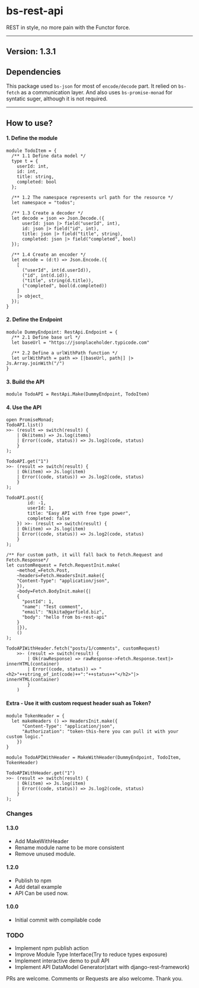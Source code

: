 
# bs-rest-api

REST in style, no more pain with the Functor force.

---

## Version: 1.3.1

## Dependencies
This package used `bs-json` for most of `encode/decode` part. It relied on `bs-fetch` as a communication layer. And also uses `bs-promise-monad` for syntatic suger, although it is not required.

---
## How to use?

#### 1. Define the module
```reasonml
module TodoItem = {
  /** 1.1 Define data model */
  type t = {
    userId: int,
    id: int,
    title: string,
    completed: bool
  };

  /** 1.2 The namespace represents url path for the resource */
  let namespace = "todos";

  /** 1.3 Create a decoder */
  let decode = json => Json.Decode.({
      userId: json |> field("userId", int),
      id: json |> field("id", int),
      title: json |> field("title", string),
      completed: json |> field("completed", bool)
  });

  /** 1.4 Create an encoder */
  let encode = (d:t) => Json.Encode.({
    [
      ("userId", int(d.userId)),
      ("id", int(d.id)),
      ("title", string(d.title)),
      ("completed", bool(d.completed))
    ]
    |> object_
  });
}
```

#### 2. Define the Endpoint
```reasonml
module DummyEndpoint: RestApi.Endpoint = {
  /** 2.1 Define base url */
  let baseUrl = "https://jsonplaceholder.typicode.com"

  /** 2.2 Define a urlWithPath function */
  let urlWithPath = path => [|baseUrl, path|] |> Js.Array.joinWith("/")
}
```

#### 3. Build the API
```reasonml
module TodoAPI = RestApi.Make(DummyEndpoint, TodoItem)
```

#### 4. Use the API
```reasonml
open PromiseMonad;
TodoAPI.list()
>>- (result => switch(result) {
    | Ok(items) => Js.log(items)
    | Error((code, status)) => Js.log2(code, status)
    }
);

TodoAPI.get("1")
>>- (result => switch(result) {
    | Ok(item) => Js.log(item)
    | Error((code, status)) => Js.log2(code, status)
    }
);
    
TodoAPI.post({
        id: -1,
        userId: 1,
        title: "Easy API with free type power",
        completed: false
    }) >>- (result => switch(result) {
    | Ok(item) => Js.log(item)
    | Error((code, status)) => Js.log2(code, status)
    }
);

/** For custom path, it will fall back to Fetch.Request and Fetch.Response*/
let customRequest = Fetch.RequestInit.make(
    ~method_=Fetch.Post, 
    ~headers=Fetch.HeadersInit.make({ 
    "Content-Type": "application/json",
    }), 
    ~body=Fetch.BodyInit.make({|
    {
      "postId": 1,
      "name": "Test comment",
      "email": "Nikita@garfield.biz",
      "body": "hello from bs-rest-api"
    }
    |}),
    ()
);

TodoAPIWithHeader.fetch("posts/1/comments", customRequest)
    >>- (result => switch(result) {
        | Ok(rawResponse) => rawResponse->Fetch.Response.text|> innerHTML(container)
        | Error((code, status)) => "<h2>"++string_of_int(code)++":"++status++"</h2>"|> innerHTML(container)
        }
    )
```

#### Extra - Use it with custom request header suah as Token?
```reasonml
module TokenHeader = {
  let makeHeaders () => HeadersInit.make({ 
      "Content-Type": "application/json",
      "Authorization": "token-this-here you can pull it with your custom logic."
    })
}

module TodoAPIWithHeader = MakeWithHeader(DummyEndpoint, TodoItem, TokenHeader)

TodoAPIWithHeader.get("1")
>>- (result => switch(result) {
    | Ok(item) => Js.log(item)
    | Error((code, status)) => Js.log2(code, status)
    }
);
```

### Changes

#### 1.3.0
- Add MakeWithHeader
- Rename module name to be more consistent
- Remove unused module.

#### 1.2.0
- Publish to npm
- Add detail example
- API Can be used now.

#### 1.0.0

- Initial commit with compilable code

### TODO
- Implement npm publish action
- Improve Module Type Interface(Try to reduce types exposure)
- Implement interactive demo to pull API
- Implement API DataModel Generator(start with django-rest-framework)

PRs are welcome. Comments or Requests are also welcome. Thank you.